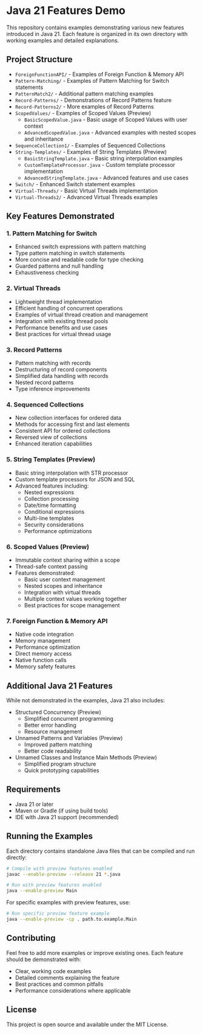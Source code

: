 # Java 21 Features Demo

This repository contains examples demonstrating various new features introduced in Java 21. Each feature is organized in its own directory with working examples and detailed explanations.

## Project Structure

- `ForeignFunctionAPI/` - Examples of Foreign Function & Memory API
- `Pattern-Matching/` - Examples of Pattern Matching for Switch statements
- `PatternMatch2/` - Additional pattern matching examples
- `Record-Patterns/` - Demonstrations of Record Patterns feature
- `Record-Patterns2/` - More examples of Record Patterns
- `ScopedValues/` - Examples of Scoped Values (Preview)
  - `BasicScopedValue.java` - Basic usage of Scoped Values with user context
  - `AdvancedScopedValue.java` - Advanced examples with nested scopes and inheritance
- `SequenceCollection1/` - Examples of Sequenced Collections
- `String-Templates/` - Examples of String Templates (Preview)
  - `BasicStringTemplate.java` - Basic string interpolation examples
  - `CustomTemplateProcessor.java` - Custom template processor implementation
  - `AdvancedStringTemplate.java` - Advanced features and use cases
- `Switch/` - Enhanced Switch statement examples
- `Virtual-Threads/` - Basic Virtual Threads implementation
- `Virtual-Threads2/` - Advanced Virtual Threads examples

## Key Features Demonstrated

### 1. Pattern Matching for Switch
- Enhanced switch expressions with pattern matching
- Type pattern matching in switch statements
- More concise and readable code for type checking
- Guarded patterns and null handling
- Exhaustiveness checking

### 2. Virtual Threads
- Lightweight thread implementation
- Efficient handling of concurrent operations
- Examples of virtual thread creation and management
- Integration with existing thread pools
- Performance benefits and use cases
- Best practices for virtual thread usage

### 3. Record Patterns
- Pattern matching with records
- Destructuring of record components
- Simplified data handling with records
- Nested record patterns
- Type inference improvements

### 4. Sequenced Collections
- New collection interfaces for ordered data
- Methods for accessing first and last elements
- Consistent API for ordered collections
- Reversed view of collections
- Enhanced iteration capabilities

### 5. String Templates (Preview)
- Basic string interpolation with STR processor
- Custom template processors for JSON and SQL
- Advanced features including:
  - Nested expressions
  - Collection processing
  - Date/time formatting
  - Conditional expressions
  - Multi-line templates
  - Security considerations
  - Performance optimizations

### 6. Scoped Values (Preview)
- Immutable context sharing within a scope
- Thread-safe context passing
- Features demonstrated:
  - Basic user context management
  - Nested scopes and inheritance
  - Integration with virtual threads
  - Multiple context values working together
  - Best practices for scope management

### 7. Foreign Function & Memory API
- Native code integration
- Memory management
- Performance optimization
- Direct memory access
- Native function calls
- Memory safety features

## Additional Java 21 Features

While not demonstrated in the examples, Java 21 also includes:

- Structured Concurrency (Preview)
  - Simplified concurrent programming
  - Better error handling
  - Resource management
- Unnamed Patterns and Variables (Preview)
  - Improved pattern matching
  - Better code readability
- Unnamed Classes and Instance Main Methods (Preview)
  - Simplified program structure
  - Quick prototyping capabilities

## Requirements

- Java 21 or later
- Maven or Gradle (if using build tools)
- IDE with Java 21 support (recommended)

## Running the Examples

Each directory contains standalone Java files that can be compiled and run directly:

```bash
# Compile with preview features enabled
javac --enable-preview --release 21 *.java

# Run with preview features enabled
java --enable-preview Main
```

For specific examples with preview features, use:

```bash
# Run specific preview feature example
java --enable-preview -cp . path.to.example.Main
```

## Contributing

Feel free to add more examples or improve existing ones. Each feature should be demonstrated with:
- Clear, working code examples
- Detailed comments explaining the feature
- Best practices and common pitfalls
- Performance considerations where applicable

## License

This project is open source and available under the MIT License. 